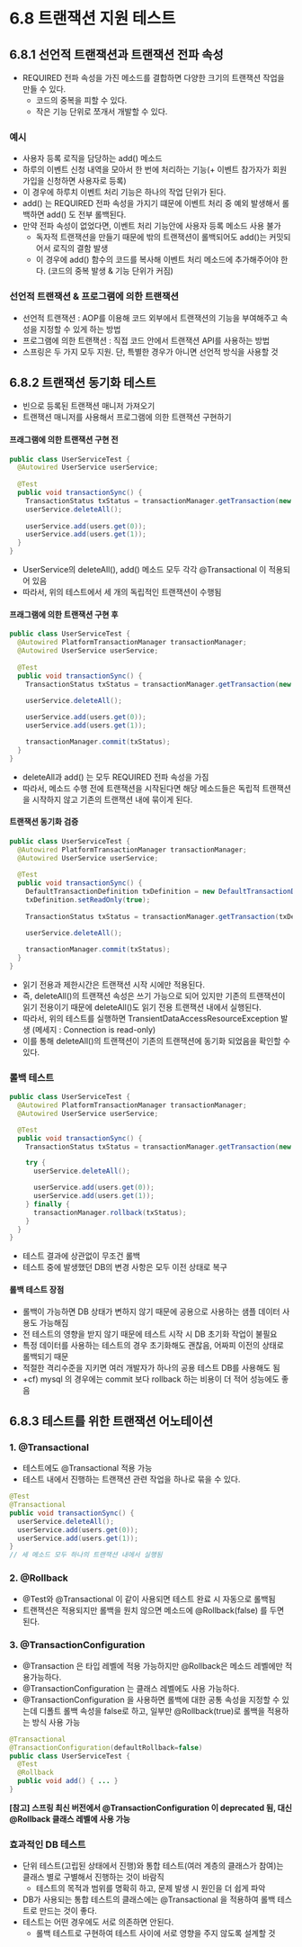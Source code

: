 6.8 트랜잭션 지원 테스트
=
## 6.8.1 선언적 트랜잭션과 트랜잭션 전파 속성
- REQUIRED 전파 속성을 가진 메소드를 결합하면 다양한 크기의 트랜잭션 작업을 만들 수 있다. 
  - 코드의 중복을 피할 수 있다. 
  - 작은 기능 단위로 쪼개서 개발할 수 있다. 

### 예시
- 사용자 등록 로직을 담당하는 add() 메소드
- 하루의 이벤트 신청 내역을 모아서 한 번에 처리하는 기능(+ 이벤트 참가자가 회원가입을 신청하면 사용자로 등록)
- 이 경우에 하루치 이벤트 처리 기능은 하나의 작업 단위가 된다. 
- add() 는 REQUIRED 전파 속성을 가지기 떄문에 이벤트 처리 중 예외 발생해서 롤백하면 add() 도 전부 롤백된다. 
- 만약 전파 속성이 없었다면, 이벤트 처리 기능안에 사용자 등록 메소드 사용 불가
  - 독자적 트랜잭션을 만들기 때문에 밖의 트랜잭션이 롤백되어도 add()는 커밋되어서 로직의 결함 발생
  - 이 경우에 add() 함수의 코드를 복사해 이벤트 처리 메소드에 추가해주어야 한다. (코드의 중복 발생 & 기능 단위가 커짐)

### 선언적 트랜잭션 & 프로그램에 의한 트랜잭션
- 선언적 트랜잭션 : AOP를 이용해 코드 외부에서 트랜잭션의 기능을 부여해주고 속성을 지정할 수 있게 하는 방법
- 프로그램에 의한 트랜잭션 : 직접 코드 안에서 트랜잭션 API를 사용하는 방법 
- 스프링은 두 가지 모두 지원. 단, 특별한 경우가 아니면 선언적 방식을 사용할 것

## 6.8.2 트랜잭션 동기화 테스트
- 빈으로 등록된 트랜잭션 매니저 가져오기 
- 트랜잭션 매니저를 사용해서 프로그램에 의한 트랜잭션 구현하기

#### 프래그램에 의한 트랜잭션 구현 전
```java
public class UserServiceTest {
  @Autowired UserService userService;
  
  @Test
  public void transactionSync() {
    TransactionStatus txStatus = transactionManager.getTransaction(new DefaultTransactionDefinition());
    userService.deleteAll();
    
    userService.add(users.get(0));
    userService.add(users.get(1));
  }
}
```
- UserService의 deleteAll(), add() 메소드 모두 각각 @Transactional 이 적용되어 있음
- 따라서, 위의 테스트에서 세 개의 독립적인 트랜잭션이 수행됨

#### 프래그램에 의한 트랜잭션 구현 후
```java
public class UserServiceTest {
  @Autowired PlatformTransactionManager transactionManager;
  @Autowired UserService userService;
  
  @Test
  public void transactionSync() {
    TransactionStatus txStatus = transactionManager.getTransaction(new DefaultTransactionDefinition());
    
    userService.deleteAll();

    userService.add(users.get(0));
    userService.add(users.get(1));

    transactionManager.commit(txStatus);
  }
}
```
- deleteAll과 add() 는 모두 REQUIRED 전파 속성을 가짐
- 따라서, 메소드 수행 전에 트랜잭션을 시작된다면 해당 메소드들은 독립적 트랜잭션을 시작하지 않고 기존의 트랜잭션 내에 묶이게 된다.

#### 트랜잭션 동기화 검증
```java
public class UserServiceTest {
  @Autowired PlatformTransactionManager transactionManager;
  @Autowired UserService userService;
  
  @Test
  public void transactionSync() {
    DefaultTransactionDefinition txDefinition = new DefaultTransactionDefinition();
    txDefinition.setReadOnly(true);
    
    TransactionStatus txStatus = transactionManager.getTransaction(txDefinition);
    
    userService.deleteAll();

    transactionManager.commit(txStatus);
  }
}
```
- 읽기 전용과 제한시간은 트랜잭션 시작 시에만 적용된다. 
- 즉, deleteAll()의 트랜잭션 속성은 쓰기 가능으로 되어 있지만 기존의 트랜잭션이 읽기 전용이기 때문에 deleteAll()도 읽기 전용 트랜잭션 내에서 실행된다. 
- 따라서, 위의 테스트를 실행하면 TransientDataAccessResourceException 발생 (메세지 : Connection is read-only)
- 이를 통해 deleteAll()의 트랜잭션이 기존의 트랜잭션에 동기화 되었음을 확인할 수 있다. 

### 롤백 테스트
```java
public class UserServiceTest {
  @Autowired PlatformTransactionManager transactionManager;
  @Autowired UserService userService;

  @Test
  public void transactionSync() {
    TransactionStatus txStatus = transactionManager.getTransaction(new DefaultTransactionDefinition());

    try {
      userService.deleteAll();

      userService.add(users.get(0));
      userService.add(users.get(1));
    } finally {
      transactionManager.rollback(txStatus);
    }
  }
}
```
- 테스트 결과에 상관없이 무조건 롤백
- 테스트 중에 발생했던 DB의 변경 사항은 모두 이전 상태로 복구

#### 롤백 테스트 장점
- 롤백이 가능하면 DB 상태가 변하지 않기 때문에 공용으로 사용하는 샘플 데이터 사용도 가능해짐
-  전 테스트의 영향을 받지 않기 때문에 테스트 시작 시 DB 초기화 작업이 불필요 
- 특정 데이터를 사용하는 테스트의 경우 초기화해도 괜찮음, 어짜피 이전의 상태로 롤백되기 때문
- 적절한 격리수준을 지키면 여러 개발자가 하나의 공용 테스트 DB를 사용해도 됨
- +cf) mysql 의 경우에는 commit 보다 rollback 하는 비용이 더 적어 성능에도 좋음

## 6.8.3 테스트를 위한 트랜잭션 어노테이션
### 1. @Transactional
   - 테스트에도 @Transactional 적용 가능
   - 테스트 내에서 진행하는 트랜잭션 관련 작업을 하나로 묶을 수 있다. 
```java
@Test
@Transactional
public void transactionSync() {
  userService.deleteAll();
  userService.add(users.get(0));
  userService.add(users.get(1));
}
// 세 메소드 모두 하나의 트랜잭션 내에서 실행됨
```
### 2. @Rollback
   - @Test와 @Transactional 이 같이 사용되면 테스트 완료 시 자동으로 롤백됨
   - 트랜잭션은 적용되지만 롤백을 원치 않으면 메소드에 @Rollback(false) 를 두면 된다. 


### 3. @TransactionConfiguration
   - @Transaction 은 타입 레벨에 적용 가능하지만 @Rollback은 메소드 레벨에만 적용가능하다. 
   - @TransactionConfiguration 는 클래스 레벨에도 사용 가능하다. 
   - @TransactionConfiguration 을 사용하면 롤백에 대한 공통 속성을 지정할 수 있는데 디폴트 롤백 속성을 false로 하고, 일부만 @Rollback(true)로 롤백을 적용하는 방식 사용 가능
```java
@Transactional
@TransactionConfiguration(defaultRollback=false)
public class UserServiceTest {
  @Test
  @Rollback
  public void add() { ... }
}
```
**[참고] 스프링 최신 버전에서 @TransactionConfiguration 이 deprecated 됨, 대신 @Rollback 클래스 레벨에 사용 가능**

### 효과적인 DB 테스트
- 단위 테스트(고립된 상태에서 진행)와 통합 테스트(여러 계층의 클래스가 참여)는 클래스 별로 구별해서 진행하는 것이 바람직
  - 테스트의 목적과 범위를 명확히 하고, 문제 발생 시 원인을 더 쉽게 파악
- DB가 사용되는 통합 테스트의 클래스에는 @Transactional 을 적용하여 롤백 테스트로 만드는 것이 좋다. 
- 테스트는 어떤 경우에도 서로 의존하면 안된다. 
  - 롤백 테스트로 구현하여 테스트 사이에 서로 영향을 주지 않도록 설계할 것
